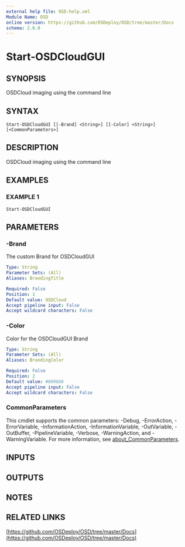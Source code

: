```yaml
---
external help file: OSD-help.xml
Module Name: OSD
online version: https://github.com/OSDeploy/OSD/tree/master/Docs
schema: 2.0.0
---
```


# Start-OSDCloudGUI

## SYNOPSIS
OSDCloud imaging using the command line

## SYNTAX

```
Start-OSDCloudGUI [[-Brand] <String>] [[-Color] <String>] [<CommonParameters>]
```

## DESCRIPTION
OSDCloud imaging using the command line

## EXAMPLES

### EXAMPLE 1
```
Start-OSDCloudGUI
```

## PARAMETERS

### -Brand
The custom Brand for OSDCloudGUI

```yaml
Type: String
Parameter Sets: (All)
Aliases: BrandingTitle

Required: False
Position: 1
Default value: OSDCloud
Accept pipeline input: False
Accept wildcard characters: False
```

### -Color
Color for the OSDCloudGUI Brand

```yaml
Type: String
Parameter Sets: (All)
Aliases: BrandingColor

Required: False
Position: 2
Default value: #0096D6
Accept pipeline input: False
Accept wildcard characters: False
```

### CommonParameters
This cmdlet supports the common parameters: -Debug, -ErrorAction, -ErrorVariable, -InformationAction, -InformationVariable, -OutVariable, -OutBuffer, -PipelineVariable, -Verbose, -WarningAction, and -WarningVariable. For more information, see [about_CommonParameters](http://go.microsoft.com/fwlink/?LinkID=113216).

## INPUTS

## OUTPUTS

## NOTES

## RELATED LINKS

[https://github.com/OSDeploy/OSD/tree/master/Docs](https://github.com/OSDeploy/OSD/tree/master/Docs)


